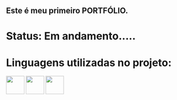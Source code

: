 ##  Este é meu primeiro PORTFÓLIO.

# Status: Em andamento.....

# Linguagens utilizadas no projeto:

<div>
  <img src="https://devicon-website.vercel.app/api/html5/original.svg" width="50" height="50" />
    
   <img src="https://devicon-website.vercel.app/api/css3/original.svg" width="50" height="50" />
    
   <img src="https://devicon-website.vercel.app/api/javascript/original.svg" width="50" height="50" /> 
</div>